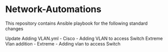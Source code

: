 # Network-Automations

This repository contains Ansible playbook for the following standard changes

Update Adding VLAN.yml - Cisco - Adding VLAN to access Switch
Extreme Vlan addition - Extreme - Adding vlan to access Switch
